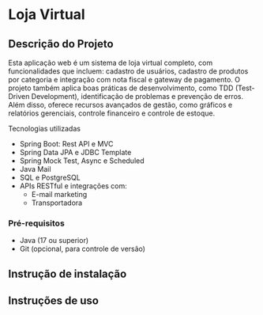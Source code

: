 # Loja Virtual
## Descrição do Projeto
  Esta aplicação web é um sistema de loja virtual completo, com funcionalidades que incluem: cadastro de usuários, cadastro de produtos por categoria e integração com nota fiscal e gateway
  de pagamento. O projeto também aplica boas práticas de desenvolvimento, como TDD (Test-Driven Development), identificação de problemas e prevenção de erros. Além disso, oferece recursos
  avançados de gestão, como gráficos e relatórios gerenciais, controle financeiro e controle de estoque.

  Tecnologias utilizadas
  - Spring Boot: Rest API e MVC
  - Spring Data JPA e JDBC Template
  - Spring Mock Test, Async e Scheduled
  - Java Mail
  - SQL e PostgreSQL
  - APIs RESTful e integrações com:
    - E-mail marketing
    - Transportadora

### Pré-requisitos
- Java (17 ou superior)
- Git (opcional, para controle de versão)

## Instrução de instalação 

## Instruções de uso

